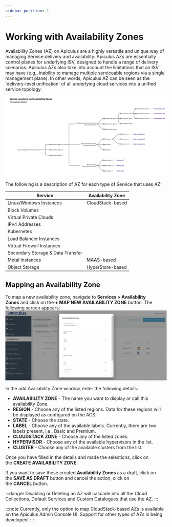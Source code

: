 ```yaml
---
sidebar_position: 1
---
```

# Working with Availability Zones

Availability Zones (AZ) on Apiculus are a highly versatile and unique way of managing Service delivery and availability. Apiculus AZs are essentially control planes for underlying ISV, designed to handle a range of delivery scenarios. Apiculus AZs also take into account the limitations that an ISV may have (e.g., inability to manage multiple serviceable regions via a single management plane). In other words, Apiculus AZ can be seen as the 'delivery-level unification' of all underlying cloud services into a unified service topology.

![Working with Availability Zones](img/AvailabilityZones.jpg)

The following is a description of AZ for each type of Service that uses AZ:

|Service|Availability Zone|
|---|---|
|Linux/Windows Instances|CloudStack-based|
|Block Volumes|
|Virtual Private Clouds|
|IPv4 Addresses|
|Kubernetes|
|Load Balancer Instances|
|Virtual Firewall Instances|
|Secondary Storage & Data Transfer|
|Metal Instances|MAAS-based|
|Object Storage|HyperStore-based|

## Mapping an Availability Zone

To map a new availability zone, navigate to **Services > Availability Zones** and click on the **+ MAP NEW AVAILABILITY ZONE** button. The following screen appears: ![Working with Availability Zones](img/AZ1.png)

In the add Availability Zone window, enter the following details:

- **AVAILABILITY ZONE** - The name you want to display or call this availability Zone.
- **REGION** - Choose any of the listed regions. Data for these regions will be displayed as configured on the ACS.
- **STATE** - Choose the state.
- **LABEL** - Choose any of the available labels. Currently, there are two labels present, i.e., Basic and Premium.
- **CLOUDSTACK ZONE** - Choose any of the listed zones.
- **HYPERVISOR** - Choose any of the available hypervisors in the list.
- **CLUSTER** - Choose any of the available clusters from the list.

Once you have filled in the details and made the selections, click on the **CREATE AVAILABILITY ZONE.**

If you want to save these created **Availability Zones** as a draft, click on the **SAVE AS DRAFT** button and cancel the action, click on the **CANCEL** button.

:::danger
Disabling or Deleting an AZ will cascade into all the Cloud Collections, Default Services and Custom Catalogues that use the AZ.
:::

:::note
Currently, only the option to map CloudStack-based AZs is available on the Apiculus Admin Console UI. Support for other types of AZs is being developed.
:::




